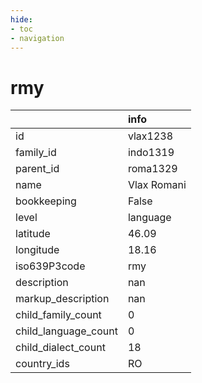 ```yaml
---
hide:
- toc
- navigation
---
```

# rmy
|                      | info        |
|:---------------------|:------------|
| id                   | vlax1238    |
| family_id            | indo1319    |
| parent_id            | roma1329    |
| name                 | Vlax Romani |
| bookkeeping          | False       |
| level                | language    |
| latitude             | 46.09       |
| longitude            | 18.16       |
| iso639P3code         | rmy         |
| description          | nan         |
| markup_description   | nan         |
| child_family_count   | 0           |
| child_language_count | 0           |
| child_dialect_count  | 18          |
| country_ids          | RO          |